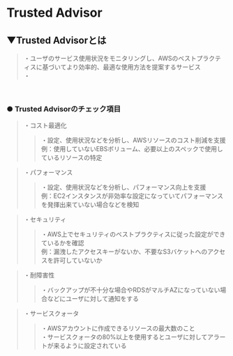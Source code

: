# Trusted Advisor

## ▼Trusted Advisorとは
>・ユーザのサービス使用状況をモニタリングし、AWSのベストプラクティスに基づいてより効率的、最適な使用方法を提案するサービス<br>
>・<br>
<br>

### ●	Trusted Advisorのチェック項目
>・コスト最適化<br>
>>・設定、使用状況などを分析し、AWSリソースのコスト削減を支援<br>
>>例：使用していないEBSボリューム、必要以上のスペックで使用しているリソースの特定<br>

>・パフォーマンス<br>
>>・設定、使用状況などを分析し、パフォーマンス向上を支援<br>
>>例：EC2インスタンスが非効率な設定になっていてパフォーマンスを発揮出来ていない場合などを検知<br>

>・セキュリティ<br>
>>・AWS上でセキュリティのベストプラクティスに従った設定ができているかを確認<br>
>>例：漏洩したアクセスキーがないか、不要なS3バケットへのアクセスを許可していないか<br>

>・耐障害性<br>
>>・バックアップが不十分な場合やRDSがマルチAZになっていない場合などにユーザに対して通知をする<br>

>・サービスクォータ<br>
>>・AWSアカウントに作成できるリソースの最大数のこと<br>
>>・サービスクォータの80%以上を使用するとユーザに対してアラートが来るように設定されている<br>
<br>
